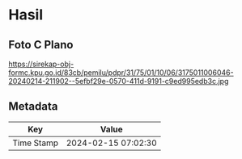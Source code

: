 # Hasil

## Foto C Plano

https://sirekap-obj-formc.kpu.go.id/83cb/pemilu/pdpr/31/75/01/10/06/3175011006046-20240214-211902--5efbf29e-0570-411d-9191-c9ed995edb3c.jpg


## Metadata

| Key        | Value               |
| ---------- | ------------------- |
| Time Stamp | 2024-02-15 07:02:30 |



